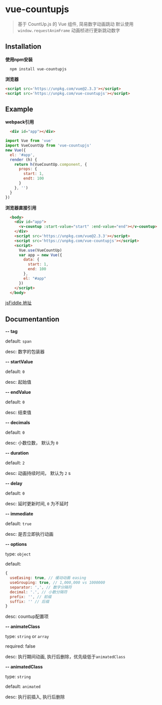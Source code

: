 # vue-countupjs
>  基于 CountUp.js 的 Vue 组件, 简易数字动画跳动
>  默认使用 `window.requestAnimFrame` 动画桢进行更新跳动数字


## Installation

**使用npm安装**

```
  npm install vue-countupjs
```

**浏览器**
```html
<script src='https://unpkg.com/vue@2.3.3'></script>
<script src='https://unpkg.com/vue-countupjs'></script>
```

## Example

**webpack引用**

```html
  <div id="app"></div>
```
```javascript
import Vue from 'vue'
import VueCountUp from 'vue-countupjs'
new Vue({
  el: '#app',
  render (h) {
    return h(VueCountUp.component, {
      props: {
        start: 1,
        endt: 100
      }
    }, '')
  }
})
```

**浏览器直接引用**
```html
  <body>
    <div id="app">
      <v-countup :start-value="start" :end-value="end"></v-countup>
    </div>
    <script src='https://unpkg.com/vue@2.3.3'></script>
    <script src='https://unpkg.com/vue-countupjs'></script>
    <script>
      Vue.use(VueCountUp)
      var app = new Vue({
        data: {
          start: 1,
          end: 100
        },
        el: "#app"
      })
    </script>
  </body>
```
[jsFiddle 地址](https://jsfiddle.net/liyl/mnz95c42/)

## Documentantion

**-- tag**

default: `span`

desc: 数字的包装器


**-- startValue**

default: `0`

desc: 起始值

**-- endValue**

default: `0`

desc: 结束值

**-- decimals**

default: `0`

desc: 小数位数， 默认为 `0`

**-- duration**

default: `2`

desc: 动画持续时间， 默认为 `2` s

**-- delay**

default: `0`

desc: 延时更新时间, `0` 为不延时

**-- immediate**

default: `true`

desc: 是否立即执行动画


**-- options**

type: `object`

default:  

```javascript
{
  useEasing: true, // 缓动动画 easing
  useGrouping: true, // 1,000,000 vs 1000000
  separator: ',', // 数字分隔符
  decimal: '.', // 小数分隔符
  prefix: '', // 前缀
  suffix: '' // 后缀
}
```

desc: countup配置项

**-- animateClass**

type: `string` or `array`

required: false

desc: 执行期间动画, 执行后删除，优先级低于`animatedClass`

**-- animatedClass**

type: `string`

default: `animated`

desc: 执行前插入, 执行后删除
